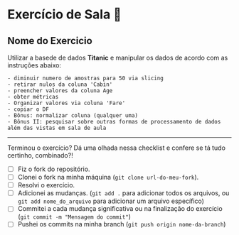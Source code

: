 # Exercício de Sala 🏫  

## Nome do Exercicio

Utilizar a basede de dados **Titanic** e manipular os dados de acordo com as instruções abaixo:
    
    - diminuir numero de amostras para 50 via slicing
    - retirar nulos da coluna 'Cabin'
    - preencher valores da coluna Age
    - obter métricas
    - Organizar valores via coluna 'Fare'
    - copiar o DF
    - Bônus: normalizar coluna (qualquer uma)
    - Bônus II: pesquisar sobre outras formas de processamento de dados além das vistas em sala de aula
---

Terminou o exercício? Dá uma olhada nessa checklist e confere se tá tudo certinho, combinado?!

- [ ] Fiz o fork do repositório.
- [ ] Clonei o fork na minha máquina (`git clone url-do-meu-fork`).
- [ ] Resolvi o exercício.
- [ ] Adicionei as mudanças. (`git add .` para adicionar todos os arquivos, ou `git add nome_do_arquivo` para adicionar um arquivo específico)
- [ ] Commitei a cada mudança significativa ou na finalização do exercício (`git commit -m "Mensagem do commit"`)
- [ ] Pushei os commits na minha branch (`git push origin nome-da-branch`)
